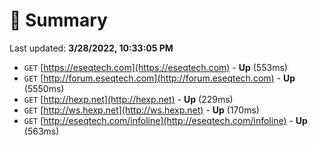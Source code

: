 # 📖 Summary
Last updated: **3/28/2022, 10:33:05 PM**

- `GET` [https://eseqtech.com](https://eseqtech.com) - **Up** (553ms)
- `GET` [http://forum.eseqtech.com](http://forum.eseqtech.com) - **Up** (5550ms)
- `GET` [http://hexp.net](http://hexp.net) - **Up** (229ms)
- `GET` [http://ws.hexp.net](http://ws.hexp.net) - **Up** (170ms)
- `GET` [http://eseqtech.com/infoline](http://eseqtech.com/infoline) - **Up** (563ms)
